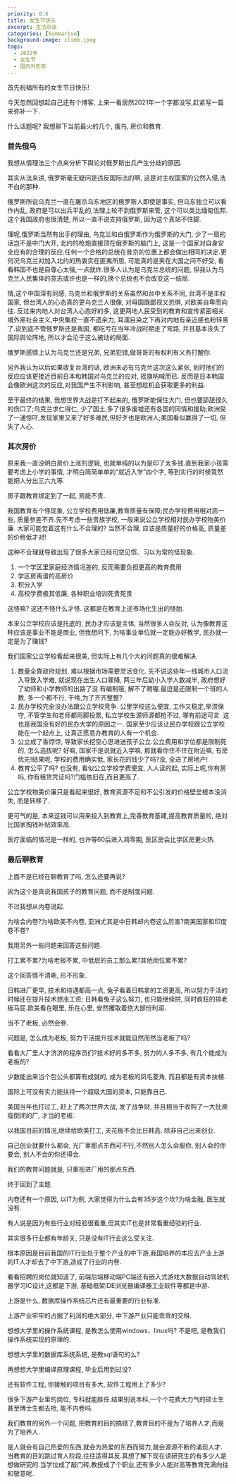 ```yaml
---
priority: 0.6
title: 女生节快乐
excerpt: 生活杂谈
categories: [Summarise]
background-image: climb.jpeg
tags:
  - 2022年
  - 女生节
  - 国内外形势
---
```


首先祝福所有的女生节日快乐!

今天忽然回想起自己还有个博客, 上来一看居然2021年一个字都没写,赶紧写一篇来弥补一下.

什么话题呢? 我想聊下当前最火的几个, 俄乌, 房价和教育.

### 首先俄乌

我想从情理法三个点来分析下舆论对俄罗斯出兵产生分歧的原因.

其实从法来讲, 俄罗斯毫无疑问是违反国际法的啊, 这是对主权国家的公然入侵,洗不白的那种. 

俄罗斯所说乌克兰一直在屠杀乌东地区的俄罗斯人即使是事实, 但乌东独立可以看作内乱, 政府是可以出兵平乱的,法理上轮不到俄罗斯来管, 这个可以类比缅甸佤邦. 这个我国政府也很清楚, 所以一直不说支持俄罗斯, 因为这个真站不住脚.

理呢,俄罗斯当然有出手的理由, 乌克兰和白俄罗斯作为俄罗斯的大门, 少了一扇的话岂不是中门大开, 北约的枪炮直接顶在俄罗斯的脑门上, 这是一个国家对自身安全应有的合理的反应.任何一个合格的总统在普京的位置上都会做出相同的决定.更何况乌克兰对加入北约的热衷实在匪夷所思, 可能真的是夹在大国之间不好受, 看看韩国不也是自尊心太强,一点就炸.很多人认为是乌克兰总统的问题, 但我认为乌克兰人民集体的意志或许也是一样的,换个总统也不会改变这一结局.

情,这个中国深有同感, 乌克兰和俄罗斯的关系虽然和台中关系不同, 台湾不是主权国家, 但台湾人的心态真的更乌克兰人很像, 对母国既鄙视又恐惧, 对欧美自卑而向往. 反过来内地人对台湾人心态好的多, 这更两地人民受到的教育和宣传紧密相关. 境外黑社会主义,中央集权一直不遗余力, 耳濡目染之下再对内地有亲近感也粉转黑了.说到底不管俄罗斯还是我国, 都吃亏在当年冷战时期走了弯路, 并且基本丧失了国际舆论阵地, 所以才会沦于这么被动的局面.

俄罗斯感情上认为乌克兰还是兄弟, 兄弟犯错,做哥哥的有权利有义务打醒你.

另外我认为以后如果收复台湾的话, 欧洲未必有乌克兰这次这么紧张, 到时他们的反应应该更接近目前日本和韩国对乌克兰的应对, 摇旗呐喊而已. 反而是日本韩国会像欧洲这次的反应,对我国产生不利影响, 甚至想趁机会获取更多的利益. 

至于最终的结果, 我想世界大战是打不起来的, 俄罗斯能保住大门, 但也要舔舐很久的伤口了;乌克兰求仁得仁, 少了国土,多了很多废墟还有各国的同情和援助;欧洲受了一通惊吓,发现家里又来了好多难民,但好歹也是欧洲人;美国看似赢得了一切, 但失了人心.

### 其次房价

原来我一直没明白房价上涨的逻辑, 也就单纯的以为是印了太多钱.直到我家小孩需要考虑上小学的事情, 才明白简简单单的“就近入学”四个字, 等到实行的时候竟然能把人分出三六九等.

房子跟教育绑定到了一起, 焉能不贵.

我国教育有个怪现象, 公立学校费用低廉,教育质量有保障;民办学校费用相对高一些, 质量参差不齐.先不考虑一些贵族学校, 一般来说公立学校相对民办学校物美价廉. 大家可能觉着这有什么不合理的? 当然不合理, 应该是质量好的价格高, 质量差的价格低才对!

这种不合理就导致出现了很多大家已经司空见惯、习以为常的怪现象.

1. 一个学区里家庭经济情况差的, 反而需要负担更高的教育费用
2. 学区房离谱的高房价
3. 积分入学
4. 高校学费极其低廉, 各种职业培训死贵死贵

这怪嘛? 这还不怪什么才怪. 这都是在教育上逆市场化生出的怪胎.

本来公立学校应该是托底的, 民办才应该是主体, 当然很多人会反对, 认为像教育这种应该是事业不能是商业, 但我想问下, 为啥事业单位就一定能办好教学, 民办就一定是为了赚钱? 

我们国家公立学校看起来很美, 但实际上有几个大的问题真的很难解决.

1. 数量全靠政府规划, 难以根据市场需要灵活变化. 先不说这些年一线城市人口流入导致入学难, 就说现在出生人口骤降, 两三年后幼小入学人数减半, 政府想好了幼师和小学教师的出路了没.有编制哦, 解不了聘喔.最逗是还限制一个班的人数, 多一个都不行, 干啥,为了齐齐整整?
2. 民办学校完全没办法跟公立学校竞争. 公里学校这么便宜, 工作又稳定,旱涝保守, 不管学生和老师都用脚投票, 私立学校生源师源都抢不过, 哪有前途可言. 这也是我国没有好的民办大学的原因之一. 国家至少应该让民办学校跟公立学校能在一个起点上, 让真正愿意办教育的人有一个机会.
3. 公立成了香饽饽, 导致家长挖空心思进送孩子公立.公立费用和学位都是限制死的, 怎么选拔呢? 好嘛, 国家不是说就近入学嘛, 那就看你住不住在附近嘛, 有房优先!结果呢, 学校的费用确实低, 家长花的钱少了吗?没, 全进了房地产!
4. 教育公平了吗? 也没有, 看似公立学校学费便宜, 人人读的起, 实际上呢,你有房吗, 你有租赁凭证吗?门槛依旧在,而且更高了.

公立学校物美价廉只是看起来很好, 教育资源不足和不公引发的价格壁垒根本没消失, 而是转移了.

更可气的是, 本来这钱可以用来投入到教育上,完善教育基建,提高教育质量的, 绝对比国家掏钱补贴效率高.

医疗面临的情况是一样的, 也许等60后进入凋零期, 医区房会比学区房更火热.

### 最后聊教育

上面不是已经在聊教育了吗, 怎么还要再说?

因为这个是真说我国孩子的教育问题, 而不是制度问题.

不过我想从内卷说起.

为啥会内卷?为啥欧美不内卷, 亚洲尤其是中日韩却内卷这么厉害?南美国家和印度卷不卷?

我用另外一些问题来回答这些问题.

打工累不累?为啥老板不累, 中低层的员工那么累?其他岗位累不累?

这个回答情不清晰, 形不形象.

日韩进厂更早, 技术和待遇都高一点, 兔子看着日韩拿的工资更高, 所以努力干活的时候还在提升技术想涨工资; 日韩看兔子这么努力, 也只能继续拼, 同时疯狂的排老板马屁.欧美看在眼里, 乐在心里, 安然攫取着绝大部份利润. 

当不了老板, 必然会卷.

问题是, 怎么成为老板, 努力干活提升技术就能自然而然当老板了吗?

看看大厂里人才济济的程序员们?技术好的多不多, 努力的人多不多, 有几个能成为老板的?

少数能出来当个包公头都算有成就的, 成为老板的凤毛菱角, 而且都是有资本扶植.

国际上可没有实力能扶持一个超级大国的资本, 只能靠自己.

美国当年也打过工, 赶上了两次世界大战, 发了战争财, 并且相当于收购了一大批濒临倒闭的厂, 才当的老板.

以我国目前的情况,继续给欧美打工, 天花板不会比日韩高. 除非自己出来创业.

自己创业就要什么都会, 光厂里那点东西可不行,不然别人怎么会服你, 别人会的你要会, 别人不会的你还得会.

我们的教育问题就是, 只重视进厂用的那点东西.

终于回到了主题.

内卷还有一个原因, 以IT为例, 大家觉得为什么会有35岁这个坎?为啥金融, 医生就没有.

有人说是因为有些行业对经验很看重,但其实IT也是非常看重经验的行业.

其实很多行业都有年龄关, 只是没有IT行业这么受关注.

根本原因是目前我国的IT行业处于整个产业的中下游,我国培养的本应去产业上游的IT人才却去了中下游,造成了行业的内卷.

看看招聘的岗位就知道了, 前端后端移动端PC端还有嵌入式游戏大数据自动驾驶机器学习IC设计,这都是下游, 基础框架IDE浏览器编译器工业软件等都是中游.

上游是什么, 数据库操作系统芯片还有最重要的行业标准.

上游产业牢牢的占据了利润的绝大部分, 中下游产业只能乖乖的交租.

想想大学里的操作系统课程, 是教怎么使用windows、linux吗? 不是吧, 是教我们操作系统实现的原理的.

想想大学里的数据库系统系统, 是教sql语句的么?

再想想大学里编译原理课程, 毕业后用到过没?

还有软件工程, 你接触的项目有多大, 软件工程用上了多少?

很多下游产业里的岗位, 专科就能胜任.结果别说本科,一个个花费大力气的硕士生甚至博士生都去抢, 能不内卷吗.

我们教育的另外一个问题, 把教育的目的搞错了,教育目的不是为了培养人才,而是为了培养人.

是人就会有自己热爱的东西,就会为热爱的东西而努力,就会源源不断的涌现人才. 当教育的目的跳过育人阶段,往往适得其反.真想了解下现在读研究生的有多少人是想做研究的.当学位成了敲门砖,教授成了个职业,还有多少人能对高等教育充满向往和敬意呢.
